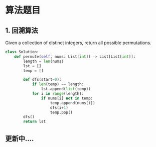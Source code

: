 # 算法题目    

## 1. 回溯算法     
Given a collection of distinct integers, return all possible permutations.       
```python
class Solution:
    def permute(self, nums: List[int]) -> List[List[int]]:
        length = len(nums)
        lst = []
        temp = []

        def dfs(start=0):
            if len(temp) == length:
                lst.append(list(temp))
            for i in range(length):
                if nums[i] not in temp:
                    temp.append(nums[i])
                    dfs(i+1)
                    temp.pop()
        dfs()
        return lst
```    

## 更新中....
